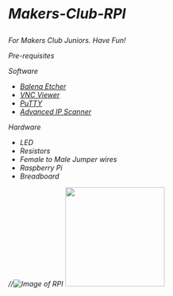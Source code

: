 ***<h1>Makers-Club-RPI***



<h6>For Makers Club Juniors. Have Fun!

Pre-requisites

Software
- [Balena Etcher](https://www.balena.io/etcher/)
- [VNC Viewer](https://www.realvnc.com/en/connect/download/viewer/)
- [PuTTY](https://www.chiark.greenend.org.uk/~sgtatham/putty/latest.html)
- [Advanced IP Scanner](https://www.advanced-ip-scanner.com/)

Hardware
- LED
- Resistors
- Female to Male Jumper wires
- Raspberry Pi
- Breadboard

//![Image of RPI](https://www.raspberrypi.org/app/uploads/2011/10/Raspi-PGB001.png)
<img src="https://www.raspberrypi.org/app/uploads/2011/10/Raspi-PGB001.png" width="200">




